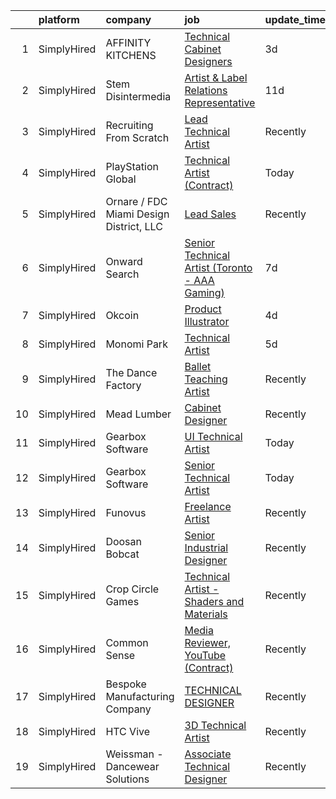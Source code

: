

|    | platform    | company                                 | job                                                                                                                                                         | update_time   | location                      |
|---:|:------------|:----------------------------------------|:------------------------------------------------------------------------------------------------------------------------------------------------------------|:--------------|:------------------------------|
|  1 | SimplyHired | AFFINITY KITCHENS                       | [Technical Cabinet Designers](https://www.simplyhired.com/job/keOLWx-ZhXYIeRVAf2eTOMs8LWNHZkyTvt1MjrGPGvCpOH86b8f3uQ?q=technical+artist)                    | 3d            | Scottsdale, AZ                |
|  2 | SimplyHired | Stem Disintermedia                      | [Artist & Label Relations Representative](https://www.simplyhired.com/job/t9JtpWeunVBwCg3MpkfRyLiW9esiYZtm9CUDnQQA-2KcOBtszHbyjg?q=technical+artist)        | 11d           | Remote                        |
|  3 | SimplyHired | Recruiting From Scratch                 | [Lead Technical Artist](https://www.simplyhired.com/job/xVih8ahrBixqE7xpqRCtdBD0YItRloT_TyqFv4FGSzcIqb5AQyn7UA?q=technical+artist)                          | Recently      | Pleasanton, CA +126 locations |
|  4 | SimplyHired | PlayStation Global                      | [Technical Artist (Contract)](https://www.simplyhired.com/job/YPut-qgplrVIb4JapX9sPg07nvowWnYJ82oLzKJEQgEzIH6vlH6Reg?q=technical+artist)                    | Today         | San Diego, CA                 |
|  5 | SimplyHired | Ornare / FDC Miami Design District, LLC | [Lead Sales](https://www.simplyhired.com/job/TGiVrryHHxYzScOYEfoSb_CMALuEI0G95_ZwiNRWNIIXwh8D6imz9g?q=technical+artist)                                     | Recently      | Miami, FL                     |
|  6 | SimplyHired | Onward Search                           | [Senior Technical Artist (Toronto - AAA Gaming)](https://www.simplyhired.com/job/GKVY5qyaDtp-bJqHhXl3ZWUUqz6pUpBIaH_gIM8y3W8wPnQdMS3VaQ?q=technical+artist) | 7d            | Ontario, CA                   |
|  7 | SimplyHired | Okcoin                                  | [Product Illustrator](https://www.simplyhired.com/job/mL-Z4mwQLxeXhimvBJcZr-j2vSiQYzFN2pDoIcSdX75dHzYka28MQw?q=technical+artist)                            | 4d            | San Jose, CA                  |
|  8 | SimplyHired | Monomi Park                             | [Technical Artist](https://www.simplyhired.com/job/ZZ9b9wHex5COnzPnW3wPDWfDCn8-7_2VAm2L87jajgP8Urh0-2P-eQ?q=technical+artist)                               | 5d            | San Mateo, CA                 |
|  9 | SimplyHired | The Dance Factory                       | [Ballet Teaching Artist](https://www.simplyhired.com/job/JfKze0CrBY0M_d3i2DrVENidX8ct5JXdgR-oDIuNx7MpbisnWFXxkQ?q=technical+artist)                         | Recently      | Fairfield, CA                 |
| 10 | SimplyHired | Mead Lumber                             | [Cabinet Designer](https://www.simplyhired.com/job/JOweUw_l3pDPsqtIg-3gorBXWYvW_IStT4VkQXlyHLdhruJ2QjvyDg?q=technical+artist)                               | Recently      | Kearney, NE                   |
| 11 | SimplyHired | Gearbox Software                        | [UI Technical Artist](https://www.simplyhired.com/job/n1RO5hX7Rux3CX7kFVg7MsqTtsJIV6ICDgnnvbKB2GT2UNu_GvFRyw?q=technical+artist)                            | Today         | Frisco, TX                    |
| 12 | SimplyHired | Gearbox Software                        | [Senior Technical Artist](https://www.simplyhired.com/job/FyI8E6YQfvTbm4yvZJXTMwimYjYWWz2W5dkhvB2L-41l-3TR2lkwGA?q=technical+artist)                        | Today         | Frisco, TX                    |
| 13 | SimplyHired | Funovus                                 | [Freelance Artist](https://www.simplyhired.com/job/wucjFvZG2JRNmwrYnLbwDVT3_DRVHLxMd8BzmWlUbytgTfm8cythdg?q=technical+artist)                               | Recently      | Remote                        |
| 14 | SimplyHired | Doosan Bobcat                           | [Senior Industrial Designer](https://www.simplyhired.com/job/t9gcUVNdYD9rFUci2nWQrqisloKpJ2SLm-MKmhdUTxyG4kpTA2nF5A?q=technical+artist)                     | Recently      | Bismarck, ND                  |
| 15 | SimplyHired | Crop Circle Games                       | [Technical Artist - Shaders and Materials](https://www.simplyhired.com/job/9LEI-ViV5gbrNfQDkJmGZ_MRVVbhq9VWz5RpbyHFKIlg7SZAoJCoow?q=technical+artist)       | Recently      | San Francisco, CA             |
| 16 | SimplyHired | Common Sense                            | [Media Reviewer, YouTube (Contract)](https://www.simplyhired.com/job/QvKR49OnD5qw7GBhMd45MFsPzVyRstZxlv_CpLiZzfMcR2hgmOSbAg?q=technical+artist)             | Recently      | San Francisco, CA             |
| 17 | SimplyHired | Bespoke Manufacturing Company           | [TECHNICAL DESIGNER](https://www.simplyhired.com/job/_Yt__Xbe3X5gHj-jOZvw_lJNTz3NwIdmOahW4myYgmqkFdHHHqkB3Q?q=technical+artist)                             | Recently      | Phoenix, AZ                   |
| 18 | SimplyHired | HTC Vive                                | [3D Technical Artist](https://www.simplyhired.com/job/piZOsUVKq9FNAk6o6vjCXh81qYh2KdyV_4rpIR9xgU43P4UR8zMBgA?q=technical+artist)                            | Recently      | Remote +1 location            |
| 19 | SimplyHired | Weissman - Dancewear Solutions          | [Associate Technical Designer](https://www.simplyhired.com/job/nKLyV4uiSfeKrSwc13zURriHvEdy7zEXNSnWqgiMkKQXTOprYoXeYg?q=technical+artist)                   | Recently      | St. Louis, MO                 |